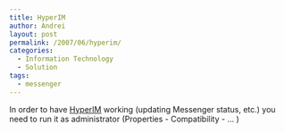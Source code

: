 ```yaml
---
title: HyperIM
author: Andrei
layout: post
permalink: /2007/06/hyperim/
categories:
  - Information Technology
  - Solution
tags:
  - messenger
---
```

In order to have [HyperIM][1] working (updating Messenger status, etc.) you need to run it as administrator (Properties - Compatibility - … )

 [1]: http://numedecod.ro/HyperIM/